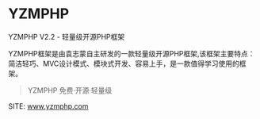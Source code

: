 # YZMPHP
YZMPHP V2.2 - 轻量级开源PHP框架

YZMPHP框架是由袁志蒙自主研发的一款轻量级开源PHP框架,该框架主要特点：简洁轻巧、MVC设计模式、模块式开发、容易上手，是一款值得学习使用的框架。

>YZMPHP 免费·开源·轻量级

SITE: www.yzmphp.com


